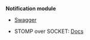 **Notification module**

 - [Swagger](http://omniecom.com:9004/api/notification/swagger-ui.html)

 - STOMP over SOCKET:
    [Docs]()
